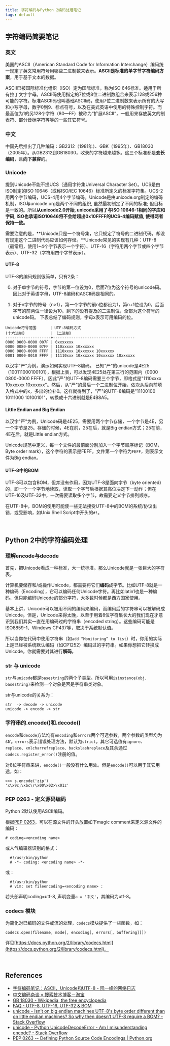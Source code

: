 ```yaml
---
title: 字符编码与Python 2编码处理笔记
tags: default
---
```


## 字符编码简要笔记

### 英文
美国的ASCII（American Standard Code for Information Interchange）编码统一规定了英文常用符号用哪些二进制数来表示。**ASCII是标准的单字节字符编码方案**，用于基于文本的数据。

ASCII已被国际标准化组织（ISO）定为国际标准，称为ISO 646标准。适用于所有拉丁文字字母。ASCII码使用指定的7位或8位二进制数组合来表示128或256种可能的字符。标准ASCII码也叫基础ASCII码，使用7位二进制数来表示所有的大写和小写字母，数字0到9、标点符号，以及在美式英语中使用的特殊控制字符。而最高位为1的另128个字符（80—FF）被称为“扩展ASCII”，一般用来存放英文的制表符、部分音标字符等等的一些其它符号。

### 中文
中国先后推出了几种编码：GB2312（1981年）、GBK（1995年）、GB18030（2005年）。从GB2312到GB18030，收录的字符越来越多。这三个标准都是**变长编码**，且**向下兼容**的。

### Unicode
提到Unicode不能不提UCS（通用字符集Universal Character Set）。UCS是由ISO制定的ISO 10646（或称ISO/IEC 10646）标准所定义的标准字符集。UCS-2用两个字节编码，UCS-4用4个字节编码。Unicode是由unicode.org制定的编码机制，ISO与unicode.org是两个不同的组织, 虽然最初制定了不同的标准; 但目标是一致的。所以**从unicode2.0开始, unicode采用了与ISO 10646-1相同的字库和字码, ISO也承诺ISO10646将不会给超出0x10FFFF的UCS-4编码赋值, 使得两者保持一致。**

需要注意的是，**Unicode只是一个符号集，它只规定了符号的二进制代码，却没有规定这个二进制代码应该如何存储。**Unicode常见的实现有几种：UTF-8（最常用，使用1~4个字节表示一个字符）、UTF-16（字符用两个字节或四个字节表示）、UTF-32（字符用四个字节表示）。

#### UTF-8
UTF-8的编码规则很简单，只有2条：

0. 对于单字节的符号，字节的第一位设为0，后面7位为这个符号的unicode码。因此对于英语字母，UTF-8编码和ASCII码是相同的。

0. 对于n字节的符号（n>1），第一个字节的前n位都设为1，第n+1位设为0，后面字节的前两位一律设为10。剩下的没有提及的二进制位，全部为这个符号的unicode码。
下表总结了编码规则，字母x表示可用编码的位。

<pre><code>Unicode符号范围      | UTF-8编码方式
(十六进制)           | （二进制）
--------------------+------------------------------------
0000 0000-0000 007F | 0xxxxxxx
0000 0080-0000 07FF | 110xxxxx 10xxxxxx
0000 0800-0000 FFFF | 1110xxxx 10xxxxxx 10xxxxxx
0001 0000-0010 FFFF | 11110xxx 10xxxxxx 10xxxxxx 10xxxxxx
</code></pre>

以汉字"严"为例，演示如何实现UTF-8编码。
已知"严"的unicode是4E25（100111000100101），根据上表，可以发现4E25处在第三行的范围内（0000 0800-0000 FFFF），因此"严"的UTF-8编码需要三个字节，即格式是"1110xxxx 10xxxxxx 10xxxxxx"。然后，从"严"的最后一个二进制位开始，依次从后向前填入格式中的x，多出的位补0。这样就得到了，"严"的UTF-8编码是"11100100 10111000 10100101"，转换成十六进制就是E4B8A5。

#### Little Endian and Big Endian
以汉字"严"为例，Unicode码是4E25，需要用两个字节存储，一个字节是4E，另一个字节是25。存储的时候，4E在前，25在后，就是Big endian方式；25在前，4E在后，就是Little endian方式。

Unicode规范中定义，每一个文件的最前面分别加入一个字节顺序标记（BOM，Byte order mark），这个字符的表示是FEFF。文件第一个字符为`FEFF`，则表示文件为Big endian。

#### UTF-8中的BOM
UTF-8可以包含BOM，但并没有作用，因为UTF-8是面向字节（byte oriented）的，即一个一个字节地读取，读取一个字节后根据其高位决定下一动作；但在UTF-16及UTF-32中，一次需要读取多个字节，故需要定义字节排列顺序。

在UTF-8中，BOM的使用可能使一些无法接受UTF-8中的BOM的系统/协议出错，或受影响，如Unix Shell Script中开头的`#!`。

<br />

## Python 2中的字符编码处理

### 理解encode与decode
首先，把Unicode看成一种标准，大一统标准。那么Unicode就是一张巨大的字符表。

计算机要储存和/或操作Unicode，都需要将它们**编码**成字节。比如UTF-8就是一种编码（Encoding），它可以编码任何Unicode字符。再比如latin1也是一种编码，但只能编码Unicode的部分字符，大多数时候都是西方国家使用。

基本上讲，Unicode可以被用不同的编码来编码，而编码后的字符串可以被解码成Unicode。但是，Unicode来得太晚，以至于用着8位字符集长大的我们现在才意识到我们其实一直在用编码过的字符串（encoded string）。这些编码可能是ISO8859-1、Windows CP437等，取决于系统默认值。

所以当你在代码中使用字符串（如`add “Monitoring” to list`）时，你用的实际上是已经被系统默认编码（如CP1252）编码过的字符串。如果你想把它转换成Unicode，你就需要对其进行**解码**。

### str 与 unicode
`str`与`unicode`都是`basestring`的两个子类型。所以可用`isinstance(obj, basestring)`来检测一个对象是否是字符串类对象。

str与unicode的关系为：

    str  -> decode -> unicode
    unicode -> encode -> str

### 字符串的.encode()和.decode()

`encode`和`decode`方法均有`encoding`和`errors`两个可选参数，两个参数的类型均为str。`errors`表示错误处理方法，默认为`strict`，其它可选值有`ignore`、`replace`、`xmlcharrefreplace`、`backslashreplace`及其余通过`codecs.register_error()`注册的值。

对8位字符串来讲，`encode()`一般没有什么用处。但是`encode()`可以用于其它用途，如：

    >>> s.encode('zip')
    'x\x9c;\xbc\r\x00\x02>\x01z'

### PEP 0263 - 定义源码编码
Python 2默认使用ASCII编码。

根据[PEP 0263]，可以在源文件的开头放置如下magic comment来定义源文件的编码：

    # coding=<encoding name>

或人气编辑器识别的格式：

      #!/usr/bin/python
      # -*- coding: <encoding name> -*-

或：

      #!/usr/bin/python
      # vim: set fileencoding=<encoding name> :

若头部声明coding=utf-8, 声明变量`a = '中文'`，其编码为utf-8。

[PEP 0263]: (https://www.python.org/dev/peps/pep-0263/) "PEP 0263 -- Defining Python Source Code Encodings | Python.org"

### codecs 模块
为简化对已编码的文件或流的处理，`codecs`模块提供了一些函数，如：

    codecs.open(filename, mode[, encoding[, errors[, buffering]]])

详见[https://docs.python.org/2/library/codecs.html](https://docs.python.org/2/library/codecs.html)。

<br />

## References

* [字符编码笔记：ASCII，Unicode和UTF-8 - 阮一峰的网络日志](http://www.ruanyifeng.com/blog/2007/10/ascii_unicode_and_utf-8.html)
* [中文编码杂谈 «  搜索技术博客－淘宝](http://www.searchtb.com/2012/04/chinese_encode.html)
* [GB 18030 - Wikipedia, the free encyclopedia](https://en.wikipedia.org/wiki/GB_18030)
* [FAQ - UTF-8, UTF-16, UTF-32 & BOM](http://unicode.org/faq/utf_bom.html)
* [unicode - Isn’t on big endian machines UTF-8's byte order different than on little endian machines? So why then doesn’t UTF-8 require a BOM? - Stack Overflow](http://stackoverflow.com/questions/3833693/isn-t-on-big-endian-machines-utf-8s-byte-order-different-than-on-little-endian)
* [unicode - Python UnicodeDecodeError - Am I misunderstanding encode? - Stack Overflow](http://stackoverflow.com/questions/368805/python-unicodedecodeerror-am-i-misunderstanding-encode#370199)
* [PEP 0263 -- Defining Python Source Code Encodings \| Python.org](https://www.python.org/dev/peps/pep-0263/)